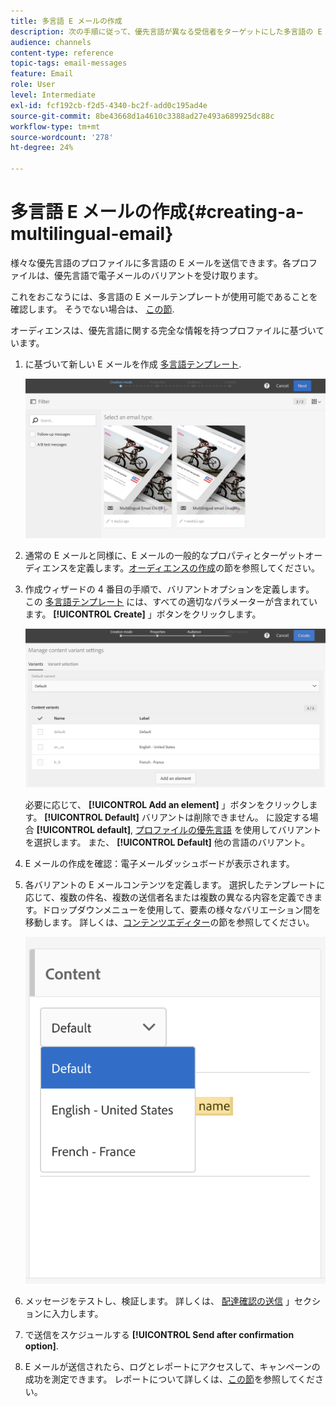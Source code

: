 ```yaml
---
title: 多言語 E メールの作成
description: 次の手順に従って、優先言語が異なる受信者をターゲットにした多言語の E メールを作成します。
audience: channels
content-type: reference
topic-tags: email-messages
feature: Email
role: User
level: Intermediate
exl-id: fcf192cb-f2d5-4340-bc2f-add0c195ad4e
source-git-commit: 8be43668d1a4610c3388ad27e493a689925dc88c
workflow-type: tm+mt
source-wordcount: '278'
ht-degree: 24%

---
```


# 多言語 E メールの作成{#creating-a-multilingual-email}

様々な優先言語のプロファイルに多言語の E メールを送信できます。各プロファイルは、優先言語で電子メールのバリアントを受け取ります。

これをおこなうには、多言語の E メールテンプレートが使用可能であることを確認します。 そうでない場合は、 [この節](../../channels/using/multilingual-messages-template.md).

オーディエンスは、優先言語に関する完全な情報を持つプロファイルに基づいています。

1. に基づいて新しい E メールを作成 [多言語テンプレート](../../channels/using/multilingual-messages-template.md).

   ![](assets/multi_create1.png)

1. 通常の E メールと同様に、E メールの一般的なプロパティとターゲットオーディエンスを定義します。[オーディエンスの作成](../../audiences/using/creating-audiences.md)の節を参照してください。
1. 作成ウィザードの 4 番目の手順で、バリアントオプションを定義します。 この [多言語テンプレート](../../channels/using/multilingual-messages-template.md) には、すべての適切なパラメーターが含まれています。 **[!UICONTROL Create]** 」ボタンをクリックします。

   ![](assets/multi_create4.png)

   必要に応じて、 **[!UICONTROL Add an element]** 」ボタンをクリックします。 **[!UICONTROL Default]** バリアントは削除できません。 に設定する場合 **[!UICONTROL default]**, [プロファイルの優先言語](../../audiences/using/creating-profiles.md) を使用してバリアントを選択します。 また、 **[!UICONTROL Default]** 他の言語のバリアント。

1. E メールの作成を確認：電子メールダッシュボードが表示されます。
1. 各バリアントの E メールコンテンツを定義します。 選択したテンプレートに応じて、複数の件名、複数の送信者名または複数の異なる内容を定義できます。ドロップダウンメニューを使用して、要素の様々なバリエーション間を移動します。 詳しくは、[コンテンツエディター](../../designing/using/designing-content-in-adobe-campaign.md)の節を参照してください。

   ![](assets/multi_selectcontent.png)

1. メッセージをテストし、検証します。 詳しくは、 [配達確認の送信](../../sending/using/sending-proofs.md) 」セクションに入力します。
1. で送信をスケジュールする **[!UICONTROL Send after confirmation option]**.
1. E メールが送信されたら、ログとレポートにアクセスして、キャンペーンの成功を測定できます。 レポートについて詳しくは、[この節](../../reporting/using/about-dynamic-reports.md)を参照してください。

